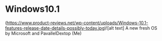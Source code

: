 # Windows10.1
(https://www.product-reviews.net/wp-content/uploads/Windows-10.1-features-release-date-details-possibly-today.jpg)![alt text]
A new fresh OS by Microsoft and PavallelDextop (Me)
